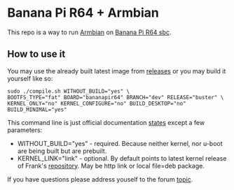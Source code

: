
# Banana Pi R64 + Armbian
This repo is a way to run [Armbian](https://www.armbian.com/) on [Banana Pi R64 sbc](http://www.banana-pi.org/r64.html).

## How to use it
You may use the already built latest image from [releases](https://github.com/muravjov/armbian-build/releases) or you may build it yourself like so:

```
sudo ./compile.sh WITHOUT_BUILD="yes" \
BOOTFS_TYPE="fat" BOARD="bananapir64" BRANCH="dev" RELEASE="buster" \
KERNEL_ONLY="no" KERNEL_CONFIGURE="no" BUILD_DESKTOP="no" BUILD_MINIMAL="yes"
```
This command line is just official documentation [states](https://github.com/armbian/build#build-parameter-examples)  except a few parameters:
* WITHOUT_BUILD="yes" - required. Because neither kernel, nor u-boot are being built but are prebuilt.
* KERNEL_LINK="link" - optional. By default points to latest kernel release of Frank's [repository](https://github.com/frank-w/BPI-R2-4.14/releases). May be http link or local file=deb package.

If you have questions please address youself to the forum [topic](http://forum.banana-pi.org/t/bpi-r64-armbian/10741/2).

